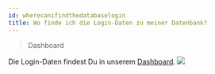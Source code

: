 ```yaml
---
id: wherecanifindthedatabaselogin
title: Wo finde ich die Login-Daten zu meiner Datenbank?
---
```


>Dashboard

Die Login-Daten findest Du in unserem [Dashboard](https://dash.robin-it.de/manage/database).
![](https://screen.r-it.link/Zono0/faLoWOQi13.png/raw)